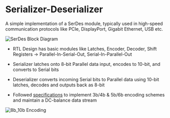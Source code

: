 # Serializer-Deserializer
A simple implementation of a SerDes module, typically used in high-speed communication protocols like PCIe, DisplayPort, Gigabit Ethernet, USB etc.

![SerDes Block Diagram](https://user-images.githubusercontent.com/34355989/132104019-276ba8cd-9032-41ae-b1d5-96f2250137d3.jpg)

- RTL Design has basic modules like Latches, Encoder, Decoder, Shift Registers -> Parallel-In-Serial-Out, Serial-In-Parallel-Out

- Serializer latches onto 8-bit Parallel data input, encodes to 10-bit, and converts to Serial bits

- Deserializer converts incoming Serial bits to Parallel data using 10-bit latches, decodes and outputs back as 8-bit

- Followed [specifications](http://www.latticesemi.com/products/designsoftwareandip/intellectualproperty/referencedesigns/referencedesigns01/8b10bencoderdecoder) to implement 3b/4b & 5b/6b encoding schemes and maintain a DC-balance data stream

![8b_10b Encoding](https://user-images.githubusercontent.com/34355989/132104163-17ad4b67-e369-4525-8d83-15a4f6f04605.jpg)
